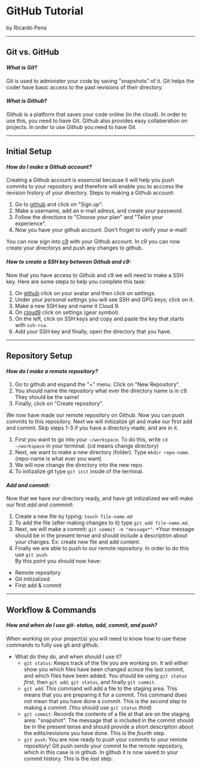 # GitHub Tutorial

by Ricardo Pena

---
## Git vs. GitHub
#### *What is Git*?  
Git is used to administer your code by saving "snapshots" of it. Git helps the coder have basic access to the past revisions of their directory.
#### *What is Github*?
Github is a platform that saves your code online (in the cloud). In order to use this, you need to have Git. Github also provides easy collaberation on projects. In order to use Github you need to have Git.

---
## Initial Setup
#### *How do I make a Github account?*
Creating a Github account is essencial because it will help you push commits to your repository and therefore will enable you to acccess the revision history of your directory. Steps to making a Github account:  
1. Go to [github](https://github.com/) and click on "Sign up".  
2. Make a username, add an e-mail adress, and create your password.  
3. Follow the directions to "Choose your plan" and "Tailor your experience".  
4. Now you have your github account. Don't froget to verify your e-mail!

You can now sign into [c9](https://c9.io/) with your Github account. In c9 you can now create your directorys and push any changes to github.
#### *How to create a SSH key between Github and c9:*
Now that you have access to Github and c9 we will need to make a SSH key. Here are some steps to help you complete this task:
1. On [github](https;//github.com/) click on your avatar and then click on settings.  
2. Under your _personal settings_ you will see SSH and GPG keys; click on it.  
3. Make a new SSH key and name it Cloud 9.  
4. On [cloud9](https://c9.io/?redirect=0) click on settings (gear symbol).  
5. On the left, click on SSH keys and copy and paste the key that starts with `ssh-rsa`.
6. Add your SSH key and finally, open the directory that you have.  
---
## Repository Setup
#### *How do I make a remote repository?*
1. Go to github and expand the "+" menu. Click on "New Repository".  
2. You should name the repository what ever the directory name is in c9. They should be the same!  
3. Finally, click on "Create repository".  

We now have made our remote repository on Github. Now you can push commits to this repository. Next we will initizalize git and make our first add and commit. Skip steps 1-3 if you have a directory made, and are in it.  
1. First you want to go into your `~/workspace`. To do this, write `cd ~/workspace` in your terminal. (cd means change directory)  
2. Next, we want to make a new directory (folder). Type `mkdir repo-name`. (repo-name is what ever you want)  
3. We will now change the directory into the new repo.  
4. To initizalize git type `git init` inside of the terminal.  
#### *Add and commit:*
Now that we have our directory ready, and have git initizalized we will make our first *add and commmit*:  
1. Create a new file by typing: `touch file-name.md `  
2. To add the file (after making changes to it) type `git add file-name.md`.  
3. Next, we will make a commit: `git commit -m "message*"`. *Your message should be in the present tense and should include a description about your changes. Ex: create new file and add content.  
4. Finally we are able to push to our remote repository. In order to do this use `git push`.  
By this point you should now have:
* Remote repository
* Git initizalized
* First add & commit

---
## Workflow & Commands
#### *How and when do I use git- status, add, commit, and push?*
When working on your project(s) you will need to know how to use these commands to fully use git and github. 

* What do they do, and when should I use it?  
  * `git status`:
    Keeps track of the file you are working on. It will either show you which files have been changed scince the last commit, and which files have been added. You should be using `git status` *first*, then `git add`, `git status`, and finally `git commit`.
  * `git add`:
    This command will add a file to the staging area. This means that you are preparing it for a commit. This command does not mean that you have done a commit. This is the *second* step to making a commit. (You should use `git status` *third*)
  * `git commit`:
    Records the contents of a file at that are on the staging area: "snapshot". The message that is included in the commit should be in the present tense and should provide a short description about the edits/revisions you have done. This is the *fourth* step.
  * `git push`:
    You are now ready to push your commits to your remote repository! Git push sends your commit to the remote repository, which in this case is in github. In github it is now saved to your commit history. This is the *last* step.
